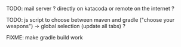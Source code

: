 TODO: mail server ? directly on katacoda or remote on the internet ?

TODO: js script to choose between maven and gradle ("choose your weapons") -> global selection (update all tabs) ?

FIXME: make gradle build work



<link href="//raw.githubusercontent.com/aurelien-baudet/ogham-katacoda-scenarios/master/resources/styles/tabcontainer.css" rel="stylesheet" type="text/css" />
<script src="//raw.githubusercontent.com/aurelien-baudet/ogham-katacoda-scenarios/master/resources/javascripts/tabcontainer.js" type="text/javascript"></script>